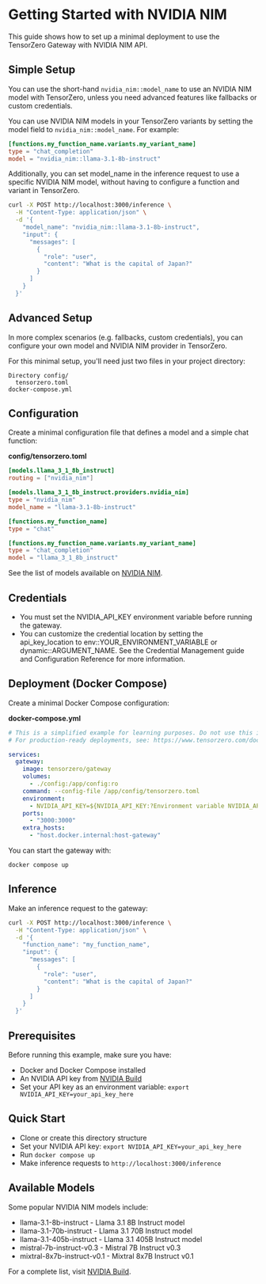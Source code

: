 # Getting Started with NVIDIA NIM

This guide shows how to set up a minimal deployment to use the TensorZero Gateway with NVIDIA NIM API.

## Simple Setup

You can use the short-hand `nvidia_nim::model_name` to use an NVIDIA NIM model with TensorZero, unless you need advanced features like fallbacks or custom credentials.

You can use NVIDIA NIM models in your TensorZero variants by setting the model field to `nvidia_nim::model_name`. For example:

```toml
[functions.my_function_name.variants.my_variant_name]
type = "chat_completion"
model = "nvidia_nim::llama-3.1-8b-instruct"
```

Additionally, you can set model_name in the inference request to use a specific NVIDIA NIM model, without having to configure a function and variant in TensorZero.

```bash
curl -X POST http://localhost:3000/inference \
  -H "Content-Type: application/json" \
  -d '{
    "model_name": "nvidia_nim::llama-3.1-8b-instruct",
    "input": {
      "messages": [
        {
          "role": "user",
          "content": "What is the capital of Japan?"
        }
      ]
    }
  }'
```

## Advanced Setup
In more complex scenarios (e.g. fallbacks, custom credentials), you can configure your own model and NVIDIA NIM provider in TensorZero.

For this minimal setup, you'll need just two files in your project directory:
```
Directory config/
  tensorzero.toml
docker-compose.yml
```

## Configuration

Create a minimal configuration file that defines a model and a simple chat function:

**config/tensorzero.toml**
```toml
[models.llama_3_1_8b_instruct]
routing = ["nvidia_nim"]

[models.llama_3_1_8b_instruct.providers.nvidia_nim]
type = "nvidia_nim"
model_name = "llama-3.1-8b-instruct"

[functions.my_function_name]
type = "chat"

[functions.my_function_name.variants.my_variant_name]
type = "chat_completion"
model = "llama_3_1_8b_instruct"
```
See the list of models available on [NVIDIA NIM](https://build.nvidia.com/explore/discover).

## Credentials

- You must set the NVIDIA_API_KEY environment variable before running the gateway.
- You can customize the credential location by setting the api_key_location to env::YOUR_ENVIRONMENT_VARIABLE or dynamic::ARGUMENT_NAME. See the Credential Management guide and Configuration Reference for more information.

## Deployment (Docker Compose)
Create a minimal Docker Compose configuration:

**docker-compose.yml**
```yaml
# This is a simplified example for learning purposes. Do not use this in production.
# For production-ready deployments, see: https://www.tensorzero.com/docs/gateway/deployment

services:
  gateway:
    image: tensorzero/gateway
    volumes:
      - ./config:/app/config:ro
    command: --config-file /app/config/tensorzero.toml
    environment:
      - NVIDIA_API_KEY=${NVIDIA_API_KEY:?Environment variable NVIDIA_API_KEY must be set.}
    ports:
      - "3000:3000"
    extra_hosts:
      - "host.docker.internal:host-gateway"
```

You can start the gateway with:

`docker compose up`

## Inference
Make an inference request to the gateway:
```bash
curl -X POST http://localhost:3000/inference \
  -H "Content-Type: application/json" \
  -d '{
    "function_name": "my_function_name",
    "input": {
      "messages": [
        {
          "role": "user",
          "content": "What is the capital of Japan?"
        }
      ]
    }
  }'
```

## Prerequisites
Before running this example, make sure you have:

- Docker and Docker Compose installed
- An NVIDIA API key from [NVIDIA Build](https://build.nvidia.com/)
- Set your API key as an environment variable: `export NVIDIA_API_KEY=your_api_key_here`


## Quick Start
- Clone or create this directory structure
- Set your NVIDIA API key: `export NVIDIA_API_KEY=your_api_key_here`
- Run `docker compose up`
- Make inference requests to `http://localhost:3000/inference`

## Available Models
Some popular NVIDIA NIM models include:

- llama-3.1-8b-instruct - Llama 3.1 8B Instruct model
- llama-3.1-70b-instruct - Llama 3.1 70B Instruct model
- llama-3.1-405b-instruct - Llama 3.1 405B Instruct model
- mistral-7b-instruct-v0.3 - Mistral 7B Instruct v0.3
- mixtral-8x7b-instruct-v0.1 - Mixtral 8x7B Instruct v0.1

For a complete list, visit [NVIDIA Build](https://build.nvidia.com/explore/discover).